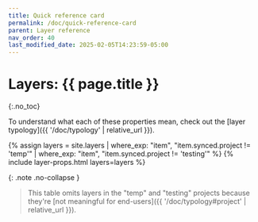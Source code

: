 ```yaml
---
title: Quick reference card
permalink: /doc/quick-reference-card
parent: Layer reference
nav_order: 40
last_modified_date: 2025-02-05T14:23:59-05:00
---
```


# Layers: {{ page.title }}
{:.no_toc}


To understand what each of these properties mean, check out the [layer typology]({{ '/doc/typology' | relative_url }}).

{% assign layers = site.layers | where_exp: "item", "item.synced.project != 'temp'" | where_exp: "item", "item.synced.project != 'testing'" %}
{% include layer-props.html layers=layers %}

{: .note .no-collapse }
> This table omits layers in the "temp" and "testing" projects because they're [not meaningful for end-users]({{ '/doc/typology#project' | relative_url }}).

